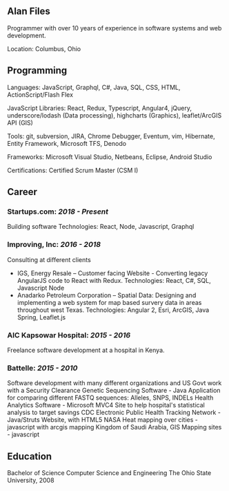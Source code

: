 ## Alan Files
Programmer with over 10 years of experience in software systems and web development.

Location: Columbus, Ohio

## Programming
Languages: JavaScript, Graphql, C#, Java, SQL, CSS, HTML, ActionScript/Flash Flex

JavaScript Libraries:  React, Redux, Typescript, Angular4, jQuery, underscore/lodash (Data processing), highcharts (Graphics), leaflet/ArcGIS API (GIS)

Tools: git, subversion, JIRA, Chrome Debugger, Eventum, vim, Hibernate, Entity Framework, Microsoft TFS, Denodo

Frameworks: Microsoft Visual Studio, Netbeans, Eclipse, Android Studio

Certifications: Certified Scrum Master (CSM I)


## Career
### **Startups.com**: _2018 - Present_
Building software
Technologies: React, Node, Javascript, Graphql

### **Improving, Inc**: _2016 - 2018_
Consulting at different clients
* IGS, Energy Resale – Customer facing Website - Converting legacy AngularJS code to React with Redux.
  Technologies: React, C#, SQL, Javascript Node
* Anadarko Petroleum Corporation – Spatial Data:  Designing and implementing a web system for map based survery data in areas throughout west Texas.
  Technologies: Angular 2, Esri, ArcGIS, Java Spring, Leaflet.js


### **AIC Kapsowar Hospital**: _2015 - 2016_
Freelance software development at a hospital in Kenya.


### **Battelle**: _2015 - 2010_
Software development with many different organizations and US Govt work with a Security Clearance 
Genetic Sequencing Software - Java Application for comparing different FASTQ sequences: Alleles, SNPS, INDELs
Health Analytics Software - Microsoft MVC4 Site to help hospital's statistical analysis to target savings
CDC Electronic Public Health Tracking Network - Java/Struts Website, with HTML5
NASA Heat mapping over cities - javascript with arcgis mapping
Kingdom of Saudi Arabia, GIS Mapping sites - javascript 


## Education
Bachelor of Science
Computer Science and Engineering
The Ohio State University, 2008
